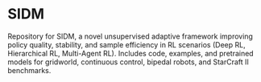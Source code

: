 # SIDM
Repository for SIDM, a novel unsupervised adaptive framework improving policy quality, stability, and sample efficiency in RL scenarios (Deep RL, Hierarchical RL, Multi-Agent RL). Includes code, examples, and pretrained models for gridworld, continuous control, bipedal robots, and StarCraft II benchmarks.
